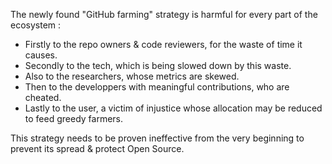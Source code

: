 The newly found "GitHub farming" strategy is harmful for every part of the ecosystem :

* Firstly to the repo owners & code reviewers, for the waste of time it causes.
* Secondly to the tech, which is being slowed down by this waste.
* Also to the researchers, whose metrics are skewed.
* Then to the developpers with meaningful contributions, who are cheated.
* Lastly to the user, a victim of injustice whose allocation may be reduced to feed greedy farmers.

This strategy needs to be proven ineffective from the very beginning to prevent its spread & protect Open Source.
